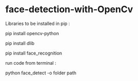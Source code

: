 # face-detection-with-OpenCv


Libraries to be installed in pip :

pip install opencv-python

pip install dlib


pip install face_recognition


run code from terminal :

python face_detect -o folder path 

